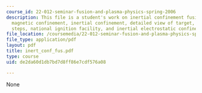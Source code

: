 ```yaml
---
course_id: 22-012-seminar-fusion-and-plasma-physics-spring-2006
description: This file is a student's work on inertial confinement fusion explaining
  magnetic confinement, inertial confinement, detailed view of target, fusion ignition
  steps, national ignition facility, and inertial electrostatic confinement.
file_location: /coursemedia/22-012-seminar-fusion-and-plasma-physics-spring-2006/de2da60d1db7bd7d8ff86e7cdf576a08_inert_conf_fus.pdf
file_type: application/pdf
layout: pdf
title: inert_conf_fus.pdf
type: course
uid: de2da60d1db7bd7d8ff86e7cdf576a08

---
```

None